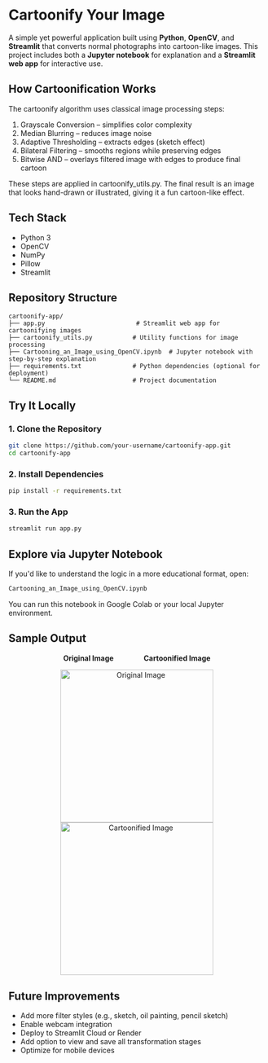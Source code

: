 # Cartoonify Your Image

A simple yet powerful application built using **Python**, **OpenCV**, and **Streamlit** that converts normal photographs into cartoon-like images. This project includes both a **Jupyter notebook** for explanation and a **Streamlit web app** for interactive use.


## How Cartoonification Works
The cartoonify algorithm uses classical image processing steps:
1. Grayscale Conversion – simplifies color complexity
2. Median Blurring – reduces image noise
3. Adaptive Thresholding – extracts edges (sketch effect)
4. Bilateral Filtering – smooths regions while preserving edges
5. Bitwise AND – overlays filtered image with edges to produce final cartoon

These steps are applied in cartoonify_utils.py.
The final result is an image that looks hand-drawn or illustrated, giving it a fun cartoon-like effect.

## Tech Stack
  -  Python 3
  -  OpenCV
  -  NumPy
  -  Pillow
  -  Streamlit

## Repository Structure

```plaintext
cartoonify-app/
├── app.py                         # Streamlit web app for cartoonifying images
├── cartoonify_utils.py           # Utility functions for image processing
├── Cartooning_an_Image_using_OpenCV.ipynb  # Jupyter notebook with step-by-step explanation
├── requirements.txt              # Python dependencies (optional for deployment)
└── README.md                     # Project documentation
```

## Try It Locally

### 1. Clone the Repository
```bash
git clone https://github.com/your-username/cartoonify-app.git
cd cartoonify-app
```
### 2. Install Dependencies
```bash
pip install -r requirements.txt
```
### 3. Run the App
```bash
streamlit run app.py
```
## Explore via Jupyter Notebook
If you'd like to understand the logic in a more educational format, open:

```bash
Cartooning_an_Image_using_OpenCV.ipynb
```
You can run this notebook in Google Colab or your local Jupyter environment.


## Sample Output

<p align="center">
  <b>Original Image</b> &nbsp;&nbsp;&nbsp;&nbsp;&nbsp;&nbsp;&nbsp;&nbsp;&nbsp;&nbsp;&nbsp;&nbsp;&nbsp; <b>Cartoonified Image</b>
</p>

<p align="center">
  <img src="https://github.com/user-attachments/assets/c4fc3ddd-a303-45f6-8945-706961d5dbb5" alt="Original Image" width="300"/>
  <img src="https://github.com/user-attachments/assets/343611bf-4b38-4aab-bf05-0628d1ce7895" alt="Cartoonified Image" width="300"/>
</p>

## Future Improvements
  - Add more filter styles (e.g., sketch, oil painting, pencil sketch)
  - Enable webcam integration
  - Deploy to Streamlit Cloud or Render
  - Add option to view and save all transformation stages
  - Optimize for mobile devices

